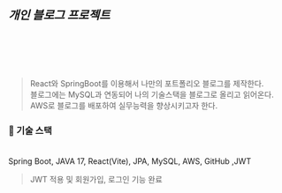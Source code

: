 </br>
</br></br>
</br>


## *개인 블로그 프로젝트*

</br>
</br>
</br>
</br>

>React와 SpringBoot를 이용해서 나만의 포트폴리오 블로그를 제작한다. <br>
 블로그에는 MySQL과 연동되어 나의 기술스택을 블로그로 올리고 읽어온다. <br>
  AWS로 블로그를 배포하여 실무능력을 향상시키고자 한다. <br>


### 📌 기술 스택  <br> <br>
Spring Boot, JAVA 17, React(Vite), JPA, MySQL, AWS, GitHub ,JWT


>JWT 적용 및 회원가입, 로그인 기능 완료